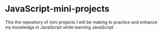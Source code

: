 # JavaScript-mini-projects
This the repository of mini projects I will be making to practice and enhance my knowledge in JavaScript while learning JavaScript
